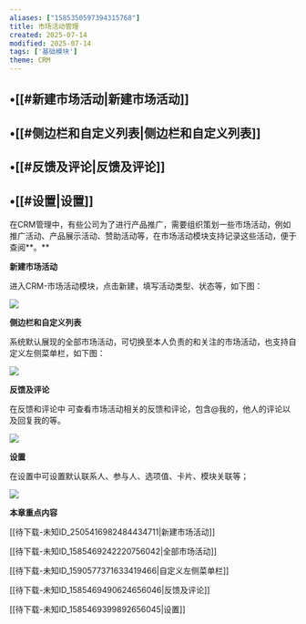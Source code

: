 ```yaml
---
aliases: ["1585350597394315768"]
title: 市场活动管理
created: 2025-07-14
modified: 2025-07-14
tags: ['基础模块']
theme: CRM
---
```


## •[[#新建市场活动|新建市场活动]]

## •[[#侧边栏和自定义列表|侧边栏和自定义列表]]

## •[[#反馈及评论|反馈及评论]]

## •[[#设置|设置]]

在CRM管理中，有些公司为了进行产品推广，需要组织策划一些市场活动，例如推广活动、产品展示活动、赞助活动等，在市场活动模块支持记录这些活动，便于查阅**。**

**新建市场活动**

进入CRM-市场活动模块，点击新建，填写活动类型、状态等，如下图：

![](7045397ccf02e00f2ce1e6a9b0ffb563.jpg)

**侧边栏和自定义列表**

系统默认展现的全部市场活动，可切换至本人负责的和关注的市场活动，也支持自定义左侧菜单栏，如下图：

![](795528bc6b8d0c94fc1e00c0a1ab1b5a.jpg)

**反馈及评论**

在反馈和评论中 可查看市场活动相关的反馈和评论，包含@我的，他人的评论以及回复我的等。

![](8994bc9a0f20986ed7be3c974c243e91.jpg)

**设置**

在设置中可设置默认联系人、参与人、选项值、卡片、模块关联等；

![](d02f2a751db4e70cfa6b46f523d65e86.jpg)

**本章重点内容**

[[待下载-未知ID_2505416982484434711|新建市场活动]]

[[待下载-未知ID_1585469242220756042|全部市场活动]]

[[待下载-未知ID_1590577371633419466|自定义左侧菜单栏]]

[[待下载-未知ID_1585469490624656046|反馈及评论]]

[[待下载-未知ID_1585469399892656045|设置]]